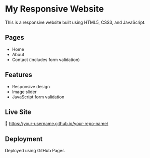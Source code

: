 # My Responsive Website

This is a responsive website built using HTML5, CSS3, and JavaScript.

## Pages

- Home
- About
- Contact (includes form validation)

## Features

- Responsive design
- Image slider
- JavaScript form validation

## Live Site

🔗 https://your-username.github.io/your-repo-name/

## Deployment

Deployed using GitHub Pages
